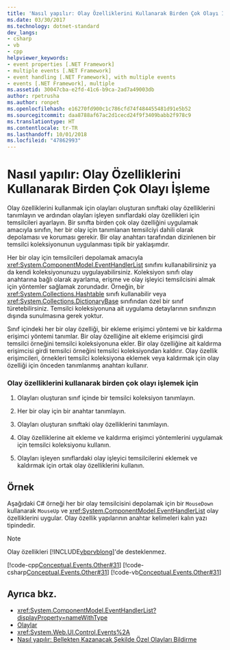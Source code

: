 ```yaml
---
title: 'Nasıl yapılır: Olay Özelliklerini Kullanarak Birden Çok Olayı İşleme'
ms.date: 03/30/2017
ms.technology: dotnet-standard
dev_langs:
- csharp
- vb
- cpp
helpviewer_keywords:
- event properties [.NET Framework]
- multiple events [.NET Framework]
- event handling [.NET Framework], with multiple events
- events [.NET Framework], multiple
ms.assetid: 30047cba-e2fd-41c6-b9ca-2ad7a49003db
author: rpetrusha
ms.author: ronpet
ms.openlocfilehash: e16270fd900c1c786cfd74f484455481d91e5b52
ms.sourcegitcommit: daa8788af67ac2d1cecd24f9f3409babb2f978c9
ms.translationtype: HT
ms.contentlocale: tr-TR
ms.lasthandoff: 10/01/2018
ms.locfileid: "47862993"
---
```

# <a name="how-to-handle-multiple-events-using-event-properties"></a>Nasıl yapılır: Olay Özelliklerini Kullanarak Birden Çok Olayı İşleme
Olay özelliklerini kullanmak için olayları oluşturan sınıftaki olay özelliklerini tanımlayın ve ardından olayları işleyen sınıflardaki olay özellikleri için temsilcileri ayarlayın. Bir sınıfta birden çok olay özelliğini uygulamak amacıyla sınıfın, her bir olay için tanımlanan temsilciyi dahili olarak depolaması ve koruması gerekir. Bir olay anahtarı tarafından dizinlenen bir temsilci koleksiyonunun uygulanması tipik bir yaklaşımdır.  
  
 Her bir olay için temsilcileri depolamak amacıyla <xref:System.ComponentModel.EventHandlerList> sınıfını kullanabilirsiniz ya da kendi koleksiyonunuzu uygulayabilirsiniz. Koleksiyon sınıfı olay anahtarına bağlı olarak ayarlama, erişme ve olay işleyici temsilcisini almak için yöntemler sağlamak zorundadır. Örneğin, bir <xref:System.Collections.Hashtable> sınıfı kullanabilir veya <xref:System.Collections.DictionaryBase> sınıfından özel bir sınıf türetebilirsiniz. Temsilci koleksiyonuna ait uygulama detaylarının sınıfınızın dışında sunulmasına gerek yoktur.  
  
 Sınıf içindeki her bir olay özelliği, bir ekleme erişimci yöntemi ve bir kaldırma erişimci yöntemi tanımlar. Bir olay özelliğine ait ekleme erişimcisi girdi temsilci örneğini temsilci koleksiyonuna ekler. Bir olay özelliğine ait kaldırma erişimcisi girdi temsilci örneğini temsilci koleksiyondan kaldırır. Olay özellik erişimcileri, örnekleri temsilci koleksiyona eklemek veya kaldırmak için olay özelliği için önceden tanımlanmış anahtarı kullanır.  
  
### <a name="to-handle-multiple-events-using-event-properties"></a>Olay özelliklerini kullanarak birden çok olayı işlemek için  
  
1.  Olayları oluşturan sınıf içinde bir temsilci koleksiyon tanımlayın.  
  
2.  Her bir olay için bir anahtar tanımlayın.  
  
3.  Olayları oluşturan sınıftaki olay özelliklerini tanımlayın.  
  
4.  Olay özelliklerine ait ekleme ve kaldırma erişimci yöntemlerini uygulamak için temsilci koleksiyonu kullanın.  
  
5.  Olayları işleyen sınıflardaki olay işleyici temsilcilerini eklemek ve kaldırmak için ortak olay özelliklerini kullanın.  
  
## <a name="example"></a>Örnek  
 Aşağıdaki C# örneği her bir olay temsilcisini depolamak için bir `MouseDown` kullanarak `MouseUp` ve <xref:System.ComponentModel.EventHandlerList> olay özelliklerini uygular. Olay özellik yapılarının anahtar kelimeleri kalın yazı tipindedir.  
  
> [!NOTE]
>  Olay özellikleri [!INCLUDE[vbprvblong](../../../includes/vbprvblong-md.md)]'de desteklenmez.  
  
 [!code-cpp[Conceptual.Events.Other#31](../../../samples/snippets/cpp/VS_Snippets_CLR/conceptual.events.other/cpp/example3.cpp#31)]
 [!code-csharp[Conceptual.Events.Other#31](../../../samples/snippets/csharp/VS_Snippets_CLR/conceptual.events.other/cs/example3.cs#31)]
 [!code-vb[Conceptual.Events.Other#31](../../../samples/snippets/visualbasic/VS_Snippets_CLR/conceptual.events.other/vb/example3.vb#31)]  
  
## <a name="see-also"></a>Ayrıca bkz.

- <xref:System.ComponentModel.EventHandlerList?displayProperty=nameWithType>  
- [Olaylar](../../../docs/standard/events/index.md)  
- <xref:System.Web.UI.Control.Events%2A>  
- [Nasıl yapılır: Bellekten Kazanacak Şekilde Özel Olayları Bildirme](~/docs/visual-basic/programming-guide/language-features/events/how-to-declare-custom-events-to-conserve-memory.md)
